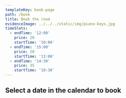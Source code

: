 ```yaml
---
templateKey: book-page
path: /book
title: Book the room
evidenceImage: ../../../static/img/piano-keys.jpg
timeSlots:
  - endTime: '12:00'
    price: 20
    startTime: '10:00'
  - endTime: '15:00'
    price: 20
    startTime: '13:00'
  - endTime: '14:30'
    price: 35
    startTime: '10:30'
---
```


## Select a date in the calendar to book
